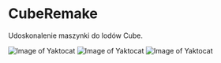 # CubeRemake
Udoskonalenie maszynki do lodów Cube.

![Image of Yaktocat](https://github.com/Marcin-esz/CubeRemake/blob/master/Cube1m.jpg?raw=true) ![Image of Yaktocat](https://github.com/Marcin-esz/CubeRemake/blob/master/Cube2m.jpg?raw=true) ![Image of Yaktocat](https://github.com/Marcin-esz/CubeRemake/blob/master/Cube3m.jpg?raw=true)
